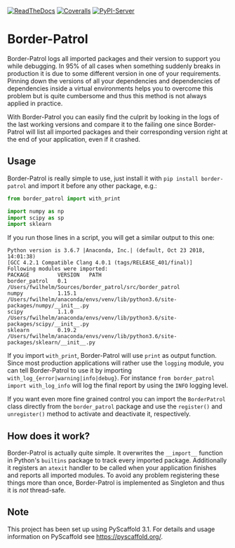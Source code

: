 [![ReadTheDocs](https://readthedocs.org/projects/border-patrol/badge/?version=latest)](https://border-patrol.readthedocs.io/en/latest/?badge=latest)
[![Coveralls](https://img.shields.io/coveralls/github/pyscaffold/border-patrol/master.svg)](https://coveralls.io/r/pyscaffold/border-patrol)
[![PyPI-Server](https://img.shields.io/pypi/v/border-patrol.svg)](https://pypi.org/project/border-patrol/)    

# Border-Patrol 

Border-Patrol logs all imported packages and their version to support you while debugging. In 95% of all cases when
something suddenly breaks in production it is due to some different version in one of your requirements. Pinning down the
versions of all your dependencies and dependencies of dependencies inside a virtual environments helps you to overcome
this problem but is quite cumbersome and thus this method is not always applied in practice.

With Border-Patrol you can easily find the culprit by looking in the logs of the last working versions and compare it
to the failing one since Border-Patrol will list all imported packages and their corresponding version right at the
end of your application, even if it crashed.


## Usage

Border-Patrol is really simple to use, just install it with `pip install border-patrol` 
and import it before any other package, e.g.:
```python
from border_patrol import with_print

import numpy as np
import scipy as sp
import sklearn
```
If you run those lines in a script, you will get a similar output to this one:
```console
Python version is 3.6.7 |Anaconda, Inc.| (default, Oct 23 2018, 14:01:38) 
[GCC 4.2.1 Compatible Clang 4.0.1 (tags/RELEASE_401/final)]
Following modules were imported:
PACKAGE         VERSION   PATH                                                                                     
border_patrol   0.1       /Users/fwilhelm/Sources/border_patrol/src/border_patrol                                  
numpy           1.15.1    /Users/fwilhelm/anaconda/envs/venv/lib/python3.6/site-packages/numpy/__init__.py  
scipy           1.1.0     /Users/fwilhelm/anaconda/envs/venv/lib/python3.6/site-packages/scipy/__init__.py  
sklearn         0.19.2    /Users/fwilhelm/anaconda/envs/venv/lib/python3.6/site-packages/sklearn/__init__.py
```

If you import `with_print`, Border-Patrol will use `print` as output function. Since most production applications
will rather use the `logging` module, you can tell Border-Patrol to use it by importing `with_log_{error|warning|info|debug}`.
For instance `from border_patrol import with_log_info` will log the final report by using the `INFO` logging level.

If you want even more fine grained control you can import the `BorderPatrol` class directly from the `border_patrol` package
and use the `register()` and `unregister()` method to activate and deactivate it, respectively. 


## How does it work?

Border-Patrol is actually quite simple. It overwrites the `__import__` function in Python's `builtins` package to track
every imported package. Additionally it registers an `atexit` handler to be called when your application finishes and
reports all imported modules. To avoid any problem registering these things more than once, Border-Patrol is implemented
as Singleton and thus it is *not* thread-safe. 


## Note

This project has been set up using PyScaffold 3.1. For details and usage
information on PyScaffold see https://pyscaffold.org/.
